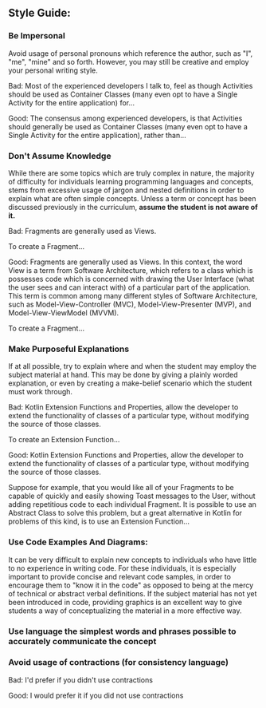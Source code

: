 ## Style Guide:

### Be Impersonal
Avoid usage of personal pronouns which reference the author, such as "I", "me", "mine" and so forth. However, you may still be creative and employ your personal writing style.

Bad:
Most of the experienced developers I talk to, feel as though Activities should be used as Container Classes (many even opt to have a Single Activity for the entire application) for...

Good:
The consensus among experienced developers, is that Activities should generally be used as Container Classes (many even opt to have a Single Activity for the entire application), rather than...



### Don't Assume Knowledge
While there are some topics which are truly complex in nature, the majority of difficulty for individuals learning programming languages and concepts, stems from excessive usage of jargon and
nested definitions in order to explain what are often simple concepts. Unless a term or concept has been discussed previously in the curriculum, **assume the student is not aware of it.**

Bad:
Fragments are generally used as Views.

To create a Fragment...

Good:
Fragments are generally used as Views. In this context, the word View is a term from Software Architecture, which refers to a class which is possesses code which is concerned with drawing the User Interface (what the user sees and can interact with) of a particular part of the application. This term is common among many different styles of Software Architecture, such as Model-View-Controller (MVC), Model-View-Presenter (MVP), and Model-View-ViewModel (MVVM).

To create a Fragment...

### Make Purposeful Explanations
If at all possible, try to explain where and when the student may employ the subject material at hand. This may be done by giving a plainly worded explanation, or even by creating a make-belief scenario which the student must work through.

Bad:
Kotlin Extension Functions and Properties, allow the developer to extend the functionality of classes of a particular type, without modifying the source of those classes.

To create an Extension Function...

Good:
Kotlin Extension Functions and Properties, allow the developer to extend the functionality of classes of a particular type, without modifying the source of those classes.

Suppose for example, that you would like all of your Fragments to be capable of quickly and easily showing Toast messages to the User, without adding repetitious code to each individual Fragment. It is possible to use an Abstract Class to solve this problem, but a great alternative in Kotlin
for problems of this kind, is to use an Extension Function...

### Use Code Examples And Diagrams:
It can be very difficult to explain new concepts to individuals who have little to no experience in writing code. For
these individuals, it is especially important to provide concise and relevant code samples, in order to encourage them to "know it in the code" as opposed to being at the mercy of technical or abstract verbal definitions. If the subject
material has not yet been introduced in code, providing graphics is an excellent way to give students a way of conceptualizing the material in a more effective way.

### Use language the simplest words and phrases possible to accurately communicate the concept

### Avoid usage of contractions (for consistency language)

Bad: I'd prefer if you didn't use contractions

Good: I would prefer it if you did not use contractions